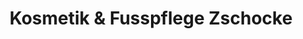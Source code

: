 ---
title: "Kosmetik & Fusspflege Zschocke"
url: /weinboehla/kosmetik-und-fusspflege-zschocke/
shop: Kosmetik
---